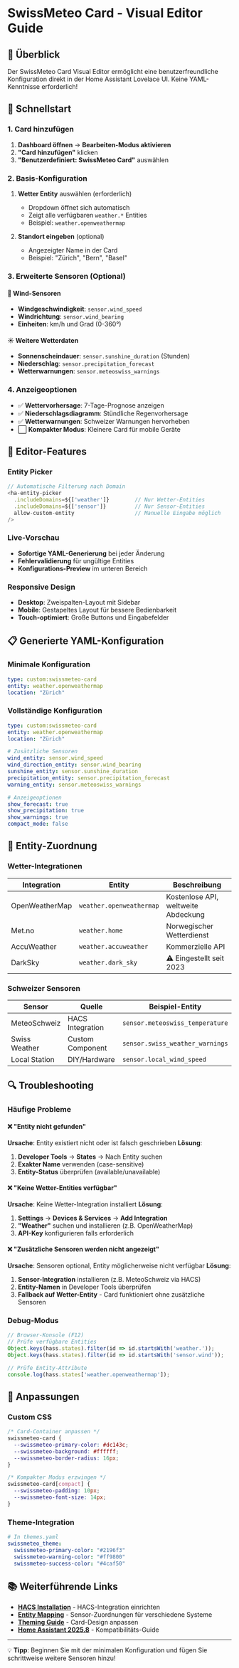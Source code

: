 # SwissMeteo Card - Visual Editor Guide

## 🎨 Überblick

Der SwissMeteo Card Visual Editor ermöglicht eine benutzerfreundliche Konfiguration direkt in der Home Assistant Lovelace UI. Keine YAML-Kenntnisse erforderlich!

## 🚀 Schnellstart

### 1. Card hinzufügen
1. **Dashboard öffnen** → **Bearbeiten-Modus aktivieren**
2. **"Card hinzufügen"** klicken
3. **"Benutzerdefiniert: SwissMeteo Card"** auswählen

### 2. Basis-Konfiguration
1. **Wetter Entity** auswählen (erforderlich)
   - Dropdown öffnet sich automatisch
   - Zeigt alle verfügbaren `weather.*` Entities
   - Beispiel: `weather.openweathermap`

2. **Standort eingeben** (optional)
   - Angezeigter Name in der Card
   - Beispiel: "Zürich", "Bern", "Basel"

### 3. Erweiterte Sensoren (Optional)

#### 💨 Wind-Sensoren
- **Windgeschwindigkeit**: `sensor.wind_speed`
- **Windrichtung**: `sensor.wind_bearing`
- **Einheiten**: km/h und Grad (0-360°)

#### ☀️ Weitere Wetterdaten
- **Sonnenscheindauer**: `sensor.sunshine_duration` (Stunden)
- **Niederschlag**: `sensor.precipitation_forecast`
- **Wetterwarnungen**: `sensor.meteoswiss_warnings`

### 4. Anzeigeoptionen
- ✅ **Wettervorhersage**: 7-Tage-Prognose anzeigen
- ✅ **Niederschlagsdiagramm**: Stündliche Regenvorhersage
- ✅ **Wetterwarnungen**: Schweizer Warnungen hervorheben
- ⬜ **Kompakter Modus**: Kleinere Card für mobile Geräte

## 🔧 Editor-Features

### Entity Picker
```typescript
// Automatische Filterung nach Domain
<ha-entity-picker
  .includeDomains=${['weather']}        // Nur Wetter-Entities
  .includeDomains=${['sensor']}         // Nur Sensor-Entities
  allow-custom-entity                   // Manuelle Eingabe möglich
/>
```

### Live-Vorschau
- **Sofortige YAML-Generierung** bei jeder Änderung
- **Fehlervalidierung** für ungültige Entities
- **Konfigurations-Preview** im unteren Bereich

### Responsive Design
- **Desktop**: Zweispalten-Layout mit Sidebar
- **Mobile**: Gestapeltes Layout für bessere Bedienbarkeit
- **Touch-optimiert**: Große Buttons und Eingabefelder

## 📋 Generierte YAML-Konfiguration

### Minimale Konfiguration
```yaml
type: custom:swissmeteo-card
entity: weather.openweathermap
location: "Zürich"
```

### Vollständige Konfiguration
```yaml
type: custom:swissmeteo-card
entity: weather.openweathermap
location: "Zürich"

# Zusätzliche Sensoren
wind_entity: sensor.wind_speed
wind_direction_entity: sensor.wind_bearing
sunshine_entity: sensor.sunshine_duration
precipitation_entity: sensor.precipitation_forecast
warning_entity: sensor.meteoswiss_warnings

# Anzeigeoptionen
show_forecast: true
show_precipitation: true
show_warnings: true
compact_mode: false
```

## 🎯 Entity-Zuordnung

### Wetter-Integrationen
| Integration | Entity | Beschreibung |
|-------------|--------|--------------|
| OpenWeatherMap | `weather.openweathermap` | Kostenlose API, weltweite Abdeckung |
| Met.no | `weather.home` | Norwegischer Wetterdienst |
| AccuWeather | `weather.accuweather` | Kommerzielle API |
| DarkSky | `weather.dark_sky` | ⚠️ Eingestellt seit 2023 |

### Schweizer Sensoren
| Sensor | Quelle | Beispiel-Entity |
|--------|--------|-----------------|
| MeteoSchweiz | HACS Integration | `sensor.meteoswiss_temperature` |
| Swiss Weather | Custom Component | `sensor.swiss_weather_warnings` |
| Local Station | DIY/Hardware | `sensor.local_wind_speed` |

## 🔍 Troubleshooting

### Häufige Probleme

#### ❌ "Entity nicht gefunden"
**Ursache**: Entity existiert nicht oder ist falsch geschrieben
**Lösung**: 
1. **Developer Tools** → **States** → Nach Entity suchen
2. **Exakter Name** verwenden (case-sensitive)
3. **Entity-Status** überprüfen (available/unavailable)

#### ❌ "Keine Wetter-Entities verfügbar"
**Ursache**: Keine Wetter-Integration installiert
**Lösung**:
1. **Settings** → **Devices & Services** → **Add Integration**
2. **"Weather"** suchen und installieren (z.B. OpenWeatherMap)
3. **API-Key** konfigurieren falls erforderlich

#### ❌ "Zusätzliche Sensoren werden nicht angezeigt"
**Ursache**: Sensoren optional, Entity möglicherweise nicht verfügbar
**Lösung**:
1. **Sensor-Integration** installieren (z.B. MeteoSchweiz via HACS)
2. **Entity-Namen** in Developer Tools überprüfen
3. **Fallback auf Wetter-Entity** - Card funktioniert ohne zusätzliche Sensoren

### Debug-Modus
```javascript
// Browser-Konsole (F12)
// Prüfe verfügbare Entities
Object.keys(hass.states).filter(id => id.startsWith('weather.'));
Object.keys(hass.states).filter(id => id.startsWith('sensor.wind'));

// Prüfe Entity-Attribute
console.log(hass.states['weather.openweathermap']);
```

## 🎨 Anpassungen

### Custom CSS
```css
/* Card-Container anpassen */
swissmeteo-card {
  --swissmeteo-primary-color: #dc143c;
  --swissmeteo-background: #ffffff;
  --swissmeteo-border-radius: 16px;
}

/* Kompakter Modus erzwingen */
swissmeteo-card[compact] {
  --swissmeteo-padding: 10px;
  --swissmeteo-font-size: 14px;
}
```

### Theme-Integration
```yaml
# In themes.yaml
swissmeteo_theme:
  swissmeteo-primary-color: "#2196f3"
  swissmeteo-warning-color: "#ff9800"
  swissmeteo-success-color: "#4caf50"
```

## 📚 Weiterführende Links

- **[HACS Installation](hacs-installation.md)** - HACS-Integration einrichten
- **[Entity Mapping](entity-mapping.md)** - Sensor-Zuordnungen für verschiedene Systeme
- **[Theming Guide](theming.md)** - Card-Design anpassen
- **[Home Assistant 2025.8](ha-2025-8.md)** - Kompatibilitäts-Guide

---

💡 **Tipp**: Beginnen Sie mit der minimalen Konfiguration und fügen Sie schrittweise weitere Sensoren hinzu!
